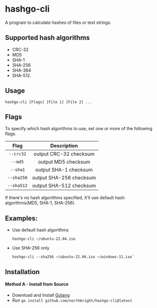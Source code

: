 # hashgo-cli

A program to calculate hashes of files or text strings.

## Supported hash algorithms
* CRC-32
* MD5
* SHA-1
* SHA-256
* SHA-384
* SHA-512.

## Usage
```
hashgo-cli [Flags] [File 1] [File 2] ...
```

## Flags
To specify which hash algorithms to use, set one or more of the following flags.

| Flag | Description |
| :--: | :--: |
| `--crc32` | output CRC-32 checksum |
| `--md5` | output MD5 checksum |
| `--sha1` | output SHA-1 checksum |
| `--sha256` | output SHA-256 checksum |
| `--sha512` | output SHA-512 checksum |

If there's no hash algorithms specified, it'll use default hash algorithms(MD5, SHA-1, SHA-256).

## Examples:
* Use default hash algorithms

  ```
  hashgo-cli ~/ubuntu-22.04.iso
  ```

* Use SHA-256 only

  ```
  hashgo-cli --sha256 ~/ubuntu-22.04.iso ~/windows-11.iso`
  ```

## Installation
#### Method A - Install from Source
* Download and Install [Golang](https://go.dev/dl/)
* Run `go install github.com/northbright/hashgo-cli@latest`


